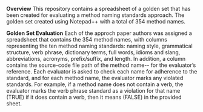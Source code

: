 **Overview**
This repository contains a spreadsheet of a golden set that has been created for evaluating a method naming standards approach.
The golden set created using Notepad++ with a total of 354 method names.

**Golden Set Evaluation**
Each of the approch paper authors was assigned a spreadsheet that contains the 354 method names, with columns representing the ten method naming standards: naming style, grammatical structure, verb phrase, dictionary terms, full words, idioms and slang, abbreviations, acronyms, prefix/suffix, and length.  In addition, a column contains the source-code file path of the method name-- for the evaluator’s reference. Each evaluator is asked to check each name for adherence to the standard, and for each method name, the evaluator marks any violated standards. For example, if a method name does not contain a verb, the evaluator marks the verb phrase standard as a violation for that name (TRUE) if it does contain a verb, then it means (FALSE) in the provided sheet. 
